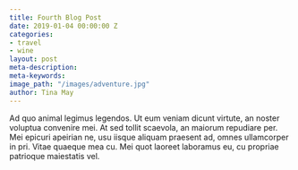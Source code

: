 ```yaml
---
title: Fourth Blog Post
date: 2019-01-04 00:00:00 Z
categories:
- travel
- wine
layout: post
meta-description: 
meta-keywords: 
image_path: "/images/adventure.jpg"
author: Tina May
---
```


Ad quo animal legimus legendos. Ut eum veniam dicunt virtute, an noster voluptua convenire mei. At sed tollit scaevola, an maiorum repudiare per. Mei epicuri apeirian ne, usu iisque aliquam praesent ad, omnes ullamcorper in pri. Vitae quaeque mea cu. Mei quot laoreet laboramus eu, cu propriae patrioque maiestatis vel.
